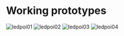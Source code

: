# Working prototypes

![ledpoi01](https://raw.githubusercontent.com/iphong/esp-visual-led/master/docs/photos/ledpoi01.JPG "Led POI 01")
![ledpoi02](https://raw.githubusercontent.com/iphong/esp-visual-led/master/docs/photos/ledpoi02.JPG "Led POI 02")
![ledpoi03](https://raw.githubusercontent.com/iphong/esp-visual-led/master/docs/photos/ledpoi03.JPG "Led POI 03")
![ledpoi04](https://raw.githubusercontent.com/iphong/esp-visual-led/master/docs/photos/ledpoi04.JPG "Led POI 04")
